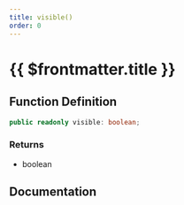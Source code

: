 ```yaml
---
title: visible()
order: 0
---
```


# {{ $frontmatter.title }}

## Function Definition

```ts
public readonly visible: boolean;
```

### Returns

* boolean

## Documentation

<!--@include: ./parts/visible.md-->
